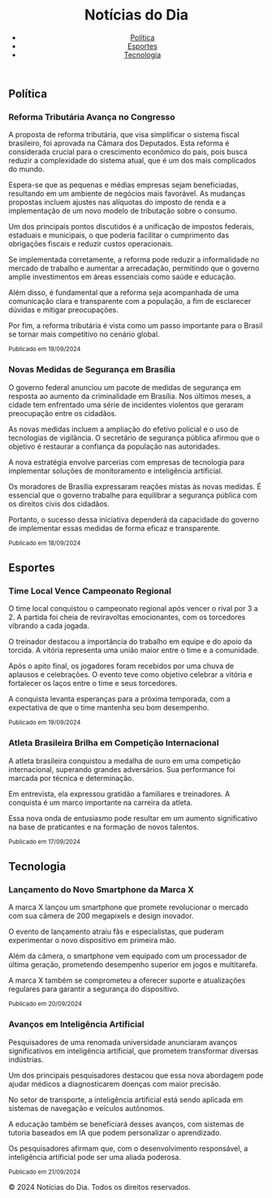<!DOCTYPE html>
<html lang="pt-BR">
<head>
    <meta charset="UTF-8">
    <meta name="viewport" content="width=device-width, initial-scale=1.0">
    <title>Site de Notícias</title>
    <link rel="stylesheet" href="styles.css">
</head>
<body>
    <header>
        <h1>Notícias do Dia</h1>
        <nav>
            <ul>
                <li><a href="#politica">Política</a></li>
                <li><a href="#esportes">Esportes</a></li>
                <li><a href="#tecnologia">Tecnologia</a></li>
            </ul>
        </nav>
    </header>
    <main>
        <section id="politica">
            <h2>Política</h2>
            <article>
                <h3>Reforma Tributária Avança no Congresso</h3>
                <p>A proposta de reforma tributária, que visa simplificar o sistema fiscal brasileiro, foi aprovada na Câmara dos Deputados. Esta reforma é considerada crucial para o crescimento econômico do país, pois busca reduzir a complexidade do sistema atual, que é um dos mais complicados do mundo.</p>
                <p>Espera-se que as pequenas e médias empresas sejam beneficiadas, resultando em um ambiente de negócios mais favorável. As mudanças propostas incluem ajustes nas alíquotas do imposto de renda e a implementação de um novo modelo de tributação sobre o consumo.</p>
                <p>Um dos principais pontos discutidos é a unificação de impostos federais, estaduais e municipais, o que poderia facilitar o cumprimento das obrigações fiscais e reduzir custos operacionais.</p>
                <p>Se implementada corretamente, a reforma pode reduzir a informalidade no mercado de trabalho e aumentar a arrecadação, permitindo que o governo amplie investimentos em áreas essenciais como saúde e educação.</p>
                <p>Além disso, é fundamental que a reforma seja acompanhada de uma comunicação clara e transparente com a população, a fim de esclarecer dúvidas e mitigar preocupações.</p>
                <p>Por fim, a reforma tributária é vista como um passo importante para o Brasil se tornar mais competitivo no cenário global.</p>
                <p><small>Publicado em 19/09/2024</small></p>
            </article>
            <article>
                <h3>Novas Medidas de Segurança em Brasília</h3>
                <p>O governo federal anunciou um pacote de medidas de segurança em resposta ao aumento da criminalidade em Brasília. Nos últimos meses, a cidade tem enfrentado uma série de incidentes violentos que geraram preocupação entre os cidadãos.</p>
                <p>As novas medidas incluem a ampliação do efetivo policial e o uso de tecnologias de vigilância. O secretário de segurança pública afirmou que o objetivo é restaurar a confiança da população nas autoridades.</p>
                <p>A nova estratégia envolve parcerias com empresas de tecnologia para implementar soluções de monitoramento e inteligência artificial.</p>
                <p>Os moradores de Brasília expressaram reações mistas às novas medidas. É essencial que o governo trabalhe para equilibrar a segurança pública com os direitos civis dos cidadãos.</p>
                <p>Portanto, o sucesso dessa iniciativa dependerá da capacidade do governo de implementar essas medidas de forma eficaz e transparente.</p>
                <p><small>Publicado em 18/09/2024</small></p>
            </article>
        </section>
        <section id="esportes">
            <h2>Esportes</h2>
            <article>
                <h3>Time Local Vence Campeonato Regional</h3>
                <p>O time local conquistou o campeonato regional após vencer o rival por 3 a 2. A partida foi cheia de reviravoltas emocionantes, com os torcedores vibrando a cada jogada.</p>
                <p>O treinador destacou a importância do trabalho em equipe e do apoio da torcida. A vitória representa uma união maior entre o time e a comunidade.</p>
                <p>Após o apito final, os jogadores foram recebidos por uma chuva de aplausos e celebrações. O evento teve como objetivo celebrar a vitória e fortalecer os laços entre o time e seus torcedores.</p>
                <p>A conquista levanta esperanças para a próxima temporada, com a expectativa de que o time mantenha seu bom desempenho.</p>
                <p><small>Publicado em 19/09/2024</small></p>
            </article>
            <article>
                <h3>Atleta Brasileira Brilha em Competição Internacional</h3>
                <p>A atleta brasileira conquistou a medalha de ouro em uma competição internacional, superando grandes adversários. Sua performance foi marcada por técnica e determinação.</p>
                <p>Em entrevista, ela expressou gratidão a familiares e treinadores. A conquista é um marco importante na carreira da atleta.</p>
                <p>Essa nova onda de entusiasmo pode resultar em um aumento significativo na base de praticantes e na formação de novos talentos.</p>
                <p><small>Publicado em 17/09/2024</small></p>
            </article>
        </section>
        <section id="tecnologia">
            <h2>Tecnologia</h2>
            <article>
                <h3>Lançamento do Novo Smartphone da Marca X</h3>
                <p>A marca X lançou um smartphone que promete revolucionar o mercado com sua câmera de 200 megapixels e design inovador.</p>
                <p>O evento de lançamento atraiu fãs e especialistas, que puderam experimentar o novo dispositivo em primeira mão.</p>
                <p>Além da câmera, o smartphone vem equipado com um processador de última geração, prometendo desempenho superior em jogos e multitarefa.</p>
                <p>A marca X também se comprometeu a oferecer suporte e atualizações regulares para garantir a segurança do dispositivo.</p>
                <p><small>Publicado em 20/09/2024</small></p>
            </article>
            <article>
                <h3>Avanços em Inteligência Artificial</h3>
                <p>Pesquisadores de uma renomada universidade anunciaram avanços significativos em inteligência artificial, que prometem transformar diversas indústrias.</p>
                <p>Um dos principais pesquisadores destacou que essa nova abordagem pode ajudar médicos a diagnosticarem doenças com maior precisão.</p>
                <p>No setor de transporte, a inteligência artificial está sendo aplicada em sistemas de navegação e veículos autônomos.</p>
                <p>A educação também se beneficiará desses avanços, com sistemas de tutoria baseados em IA que podem personalizar o aprendizado.</p>
                <p>Os pesquisadores afirmam que, com o desenvolvimento responsável, a inteligência artificial pode ser uma aliada poderosa.</p>
                <p><small>Publicado em 21/09/2024</small></p>
            </article>
        </section>
    </main>
    <footer>
        <p>&copy; 2024 Notícias do Dia. Todos os direitos reservados.</p>
    </footer>
</body>
</html>
